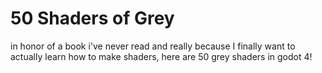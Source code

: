 # 50 Shaders of Grey
 in honor of a book i've never read and really because I finally want to actually learn how to make shaders, here are 50 grey shaders in godot 4!
